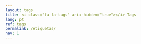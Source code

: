 ```yaml
---
layout: tags
title: <i class="fa fa-tags" aria-hidden="true"></i> Tags
lang: pt
ref: tags
permalink: /etiquetas/
nav: 1
---
```

